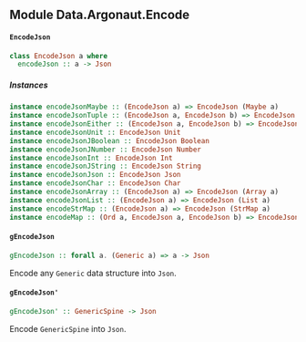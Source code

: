 ## Module Data.Argonaut.Encode

#### `EncodeJson`

``` purescript
class EncodeJson a where
  encodeJson :: a -> Json
```

##### Instances
``` purescript
instance encodeJsonMaybe :: (EncodeJson a) => EncodeJson (Maybe a)
instance encodeJsonTuple :: (EncodeJson a, EncodeJson b) => EncodeJson (Tuple a b)
instance encodeJsonEither :: (EncodeJson a, EncodeJson b) => EncodeJson (Either a b)
instance encodeJsonUnit :: EncodeJson Unit
instance encodeJsonJBoolean :: EncodeJson Boolean
instance encodeJsonJNumber :: EncodeJson Number
instance encodeJsonInt :: EncodeJson Int
instance encodeJsonJString :: EncodeJson String
instance encodeJsonJson :: EncodeJson Json
instance encodeJsonChar :: EncodeJson Char
instance encodeJsonArray :: (EncodeJson a) => EncodeJson (Array a)
instance encodeJsonList :: (EncodeJson a) => EncodeJson (List a)
instance encodeStrMap :: (EncodeJson a) => EncodeJson (StrMap a)
instance encodeMap :: (Ord a, EncodeJson a, EncodeJson b) => EncodeJson (Map a b)
```

#### `gEncodeJson`

``` purescript
gEncodeJson :: forall a. (Generic a) => a -> Json
```

Encode any `Generic` data structure into `Json`.

#### `gEncodeJson'`

``` purescript
gEncodeJson' :: GenericSpine -> Json
```

Encode `GenericSpine` into `Json`.


